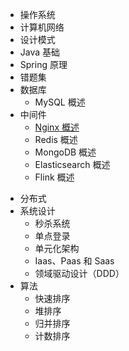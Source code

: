 * 操作系统
* 计算机网络
* 设计模式
* Java 基础
* Spring 原理
* 错题集
* 数据库
  * MySQL 概述
* 中间件
  * [Nginx 概述](./middleware/Nginx概述.md)
  * Redis 概述
  * MongoDB 概述
  * Elasticsearch 概述
  * Flink 概述

- 分布式
- 系统设计
  - 秒杀系统
  - 单点登录
  - 单元化架构
  - Iaas、Paas 和 Saas
  - 领域驱动设计（DDD）
- 算法
  - 快速排序
  - 堆排序
  - 归并排序
  - 计数排序

